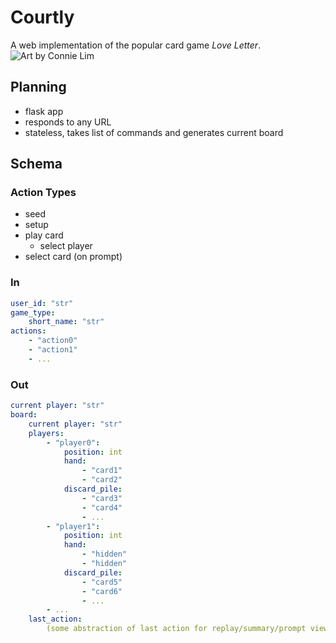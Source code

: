 Courtly
=======
A web implementation of the popular card game _Love Letter_.
![Art by Connie Lim](http://i.imgur.com/IpVia2y.jpg?1 "Decked Out: Fashion Playing Cards by Connie Lim")

Planning
--------
- flask app
- responds to any URL
- stateless, takes list of commands and generates current board

Schema
------
### Action Types
- seed
- setup
- play card
    - select player
- select card (on prompt)

### In
```yaml
user_id: "str"
game_type:
    short_name: "str"
actions:
    - "action0"
    - "action1"
    - ...
```

### Out
```yaml
current player: "str"
board:
    current player: "str"
    players:
        - "player0":
            position: int
            hand:
                - "card1"
                - "card2"
            discard_pile:
                - "card3"
                - "card4"
                - ...
        - "player1":
            position: int
            hand:
                - "hidden"
                - "hidden"
            discard_pile:
                - "card5"
                - "card6"
                - ...
        - ...
    last_action:
        (some abstraction of last action for replay/summary/prompt view)
```

